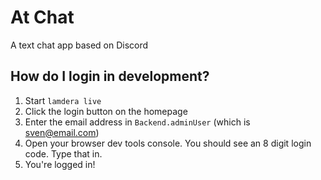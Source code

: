 # At Chat

A text chat app based on Discord

## How do I login in development?

1. Start `lamdera live`
2. Click the login button on the homepage
3. Enter the email address in `Backend.adminUser` (which is sven@email.com)
4. Open your browser dev tools console. You should see an 8 digit login code. Type that in.
5. You're logged in!